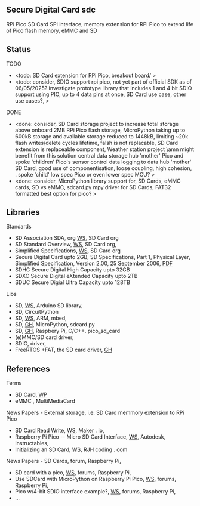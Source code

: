 ## Secure Digital Card sdc

RPi Pico SD Card SPI interface, memory extension for RPi Pico to extend life of Pico flash memory, eMMC and SD

## Status

TODO
* <todo: SD Card extension for RPi Pico, breakout board/ >
* <todo: consider, SDIO support rpi pico, not yet part of official SDK as of 06/05/2025? investigate prototype library that includes 1 and 4 bit SDIO support using PIO, up to 4 data pins at once,  SD Card use case, other use cases?, >

DONE
* <done: consider, SD Card storage project to increase total storage above onboard 2MB RPi Pico flash storage, MicroPython taking up to 600kB storage and available storage reduced to 1448kB, limiting ~20k flash writes/delete cycles lifetime, falsh is not replacable, SD Card extension is replaceable component, Weather station project \amn might benefit from this solution central data storage hub 'mother' Pico and spoke 'children' Pico's sensor control data logging to data hub 'mother' SD Card, good use of componentisation, loose coupling, high cohesion, . spoke 'child' low spec Pico or even lower spec MCU?  >
* <done: consider, MicroPython library support for, SD Cards, eMMC cards, SD vs eMMC,  sdcard.py mpy driver for SD Cards, FAT32 formatted best option for pico? >


## Libraries

Standards
* SD Association SDA, org [WS](https://www.sdcard.org/), SD Card org
* SD Standard Overview, [WS](https://www.sdcard.org/developers/sd-standard-overview/), SD Card org, 
* Simplified Specifications, [WS](https://www.sdcard.org/downloads/pls/), SD Card org
* Secure Digital Card upto 2GB, SD Specifications, Part 1, Physical Layer, Simplified Specification, Version 2.00, 25 September 2006, [PDF](https://users.ece.utexas.edu/~valvano/EE345M/SD_Physical_Layer_Spec.pdf)
* SDHC Secure Digital High Capacity upto 32GB
* SDXC Secure Digital eXtended Capacity upto 2TB
* SDUC Secure Digial Ultra Capacity upto 128TB

Libs
* SD, [WS](https://docs.arduino.cc/libraries/sd/), Arduino SD library, 
* SD, CircuitPython
* SD, [WS](https://os.mbed.com/cookbook/SD-Card-File-System), ARM, mbed, 
* SD, [GH](https://github.com/micropython/micropython-lib/tree/master/micropython/drivers/storage/sdcard), MicroPython, sdcard.py
* SD, [GH](https://github.com/raspberrypi/pico-extras/tree/master/src/rp2_common/pico_sd_card), Raspbery Pi, C/C++. pico_sd_card
* (e)MMC/SD card driver, 
* SDIO, driver, 
* FreeRTOS +FAT, the SD card driver, [GH](https://github.com/carlk3/FreeRTOS-FAT-CLI-for-RPi-Pico)

## References

Terms
* SD Card, [WP](https://en.wikipedia.org/wiki/SD_card)
* eMMC , MultiMediaCard

News Papers - External storage, i.e. SD Card memmory extension to RPi Pico 
* SD Card Read Write,  [WS](https://www.digikey.com/en/maker/projects/raspberry-pi-pico-rp2040-sd-card-example-with-micropython-and-cc/e472c7f578734bfd96d437e68e670050), Maker . io,  
* Raspberry Pi Pico -- Micro SD Card Interface, [WS](https://www.instructables.com/Raspberry-Pi-Pico-Micro-SD-Card-Interface/), Autodesk, Instructables, 
* Initializing an SD Card, [WS](http://www.rjhcoding.com/avrc-sd-interface-1.php), RJH coding . com

News Papers - SD Cards, forum, Raspberry Pi, 
* SD card with a pico, [WS](https://forums.raspberrypi.com/viewtopic.php?t=344610), forums, Raspberry Pi, 
* Use SDCard with MicroPython on Raspberry Pi Pico, [WS](https://forums.raspberrypi.com/viewtopic.php?t=307275), forums, Raspberry Pi, 
* Pico w/4-bit SDIO interface example?, [WS](https://forums.raspberrypi.com/viewtopic.php?t=337143), forums, Raspberry Pi, 
* ...